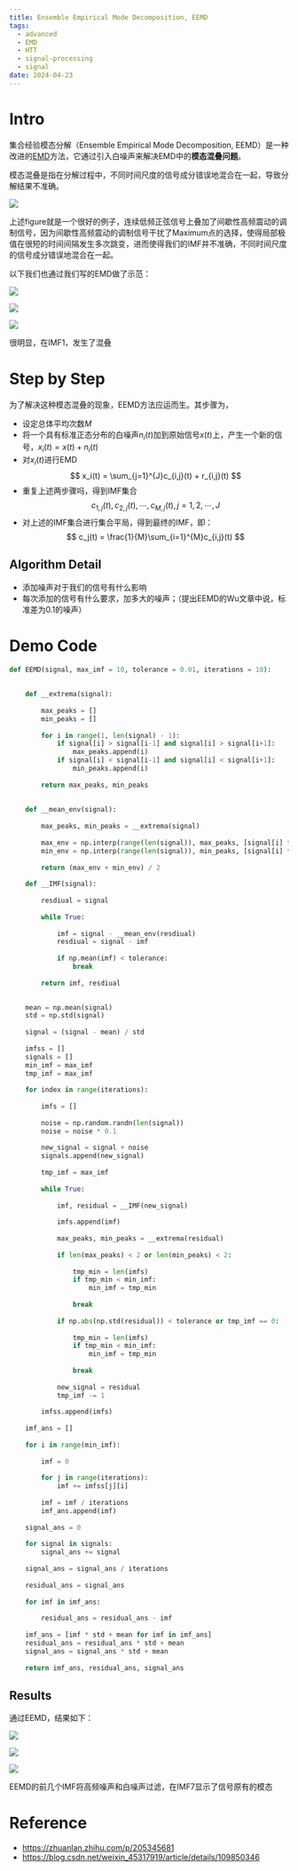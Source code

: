 ```yaml
---
title: Ensemble Empirical Mode Decomposition, EEMD
tags:
  - advanced
  - EMD
  - HTT
  - signal-processing
  - signal
date: 2024-04-23
---
```


# Intro

集合经验模态分解（Ensemble Empirical Mode Decomposition, EEMD）是一种改进的[EMD](signal_processing/algorithm/EMD/basic.md)方法，它通过引入白噪声来解决EMD中的**模态混叠问题**。


模态混叠是指在分解过程中，不同时间尺度的信号成分错误地混合在一起，导致分解结果不准确。

![](signal_processing/algorithm/EMD/attachments/Pasted%20image%2020240423162631.png)

上述figure就是一个很好的例子，连续低频正弦信号上叠加了间歇性高频震动的调制信号，因为间歇性高频震动的调制信号干扰了Maximum点的选择，使得局部极值在很短的时间间隔发生多次跳变，进而使得我们的IMF并不准确，不同时间尺度的信号成分错误地混合在一起。

以下我们也通过我们写的EMD做了示范：


![](signal_processing/algorithm/EMD/attachments/Figure_1.png)


![](signal_processing/algorithm/EMD/attachments/Figure_3.png)


![](signal_processing/algorithm/EMD/attachments/Figure_2.png)

很明显，在IMF1，发生了混叠

# Step by Step

为了解决这种模态混叠的现象，EEMD方法应运而生。其步骤为，

* 设定总体平均次数$M$
* 将一个具有标准正态分布的白噪声$n_i(t)$加到原始信号$x(t)$上，产生一个新的信号，$x_i(t) = x(t) + n_i(t)$
* 对$x_i(t)$进行EMD
	$$
	x_i(t) = \sum_{j=1}^{J}c_{i,j}(t) + r_{i,j}(t)
	$$
* 重复上述两步骤吗，得到IMF集合
	$$
	c_{1,j}(t), c_{2,j}(t), \cdots,c_{M,j}(t), j=1,2,\cdots,J
	$$
* 对上述的IMF集合进行集合平局，得到最终的IMF，即：
	$$
	c_j(t) = \frac{1}{M}\sum_{i=1}^{M}c_{i,j}(t)
	$$

## Algorithm Detail

* 添加噪声对于我们的信号有什么影响
* 每次添加的信号有什么要求，加多大的噪声；（提出EEMD的Wu文章中说，标准差为0.1的噪声）


# Demo Code

```python
def EEMD(signal, max_imf = 10, tolerance = 0.01, iterations = 10):
    
        
    def __extrema(signal):
        
        max_peaks = []
        min_peaks = []
        
        for i in range(1, len(signal) - 1):
            if signal[i] > signal[i-1] and signal[i] > signal[i+1]:
                max_peaks.append(i)
            if signal[i] < signal[i-1] and signal[i] < signal[i+1]:
                min_peaks.append(i)
                
        return max_peaks, min_peaks
    
    
    def __mean_env(signal):
        
        max_peaks, min_peaks = __extrema(signal)
        
        max_env = np.interp(range(len(signal)), max_peaks, [signal[i] for i in max_peaks])
        min_env = np.interp(range(len(signal)), min_peaks, [signal[i] for i in min_peaks])
        
        return (max_env + min_env) / 2
    
    def __IMF(signal):
        
        resdiual = signal
        
        while True:
        
            imf = signal - __mean_env(resdiual)
            resdiual = signal - imf
            
            if np.mean(imf) < tolerance:
                break
        
        return imf, resdiual
    

    mean = np.mean(signal)
    std = np.std(signal)
    
    signal = (signal - mean) / std
    
    imfss = []
    signals = []
    min_imf = max_imf
    tmp_imf = max_imf
    
    for index in range(iterations):
    
        imfs = []
        
        noise = np.random.randn(len(signal))
        noise = noise * 0.1
        
        new_signal = signal + noise
        signals.append(new_signal)
        
        tmp_imf = max_imf
        
        while True:
            
            imf, residual = __IMF(new_signal)
            
            imfs.append(imf)
            
            max_peaks, min_peaks = __extrema(residual)
            
            if len(max_peaks) < 2 or len(min_peaks) < 2:
                
                tmp_min = len(imfs)
                if tmp_min < min_imf:
                    min_imf = tmp_min
                    
                break
            
            if np.abs(np.std(residual)) < tolerance or tmp_imf == 0:
                
                tmp_min = len(imfs)
                if tmp_min < min_imf:
                    min_imf = tmp_min
                    
                break
            
            new_signal = residual
            tmp_imf -= 1
            
        imfss.append(imfs)
        
    imf_ans = []
    
    for i in range(min_imf):
        
        imf = 0
        
        for j in range(iterations):
            imf += imfss[j][i]
            
        imf = imf / iterations
        imf_ans.append(imf)
    
    signal_ans = 0
    
    for signal in signals:
        signal_ans += signal
        
    signal_ans = signal_ans / iterations
    
    residual_ans = signal_ans
    
    for imf in imf_ans:
        
        residual_ans = residual_ans - imf
        
    imf_ans = [imf * std + mean for imf in imf_ans]
    residual_ans = residual_ans * std + mean
    signal_ans = signal_ans * std + mean
    
    return imf_ans, residual_ans, signal_ans
```


## Results

通过EEMD，结果如下：

![](signal_processing/algorithm/EMD/attachments/Figure_1%201.png)

![](signal_processing/algorithm/EMD/attachments/Figure_2%201.png)

![](signal_processing/algorithm/EMD/attachments/Figure_3%201.png)

EEMD的前几个IMF将高频噪声和白噪声过滤，在IMF7显示了信号原有的模态
# Reference

* https://zhuanlan.zhihu.com/p/205345681
* https://blog.csdn.net/weixin_45317919/article/details/109850346